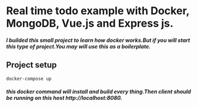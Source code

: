 # Real time todo example with Docker, MongoDB, Vue.js and Express js.

##### I builded this small project to learn how docker works.But if you will start this type of project.You may will use this as a boilerplate. 

## Project setup
```
docker-compose up
```
##### this docker command will install and build every thing.Then client should be running on this host http://localhost:8080. 

